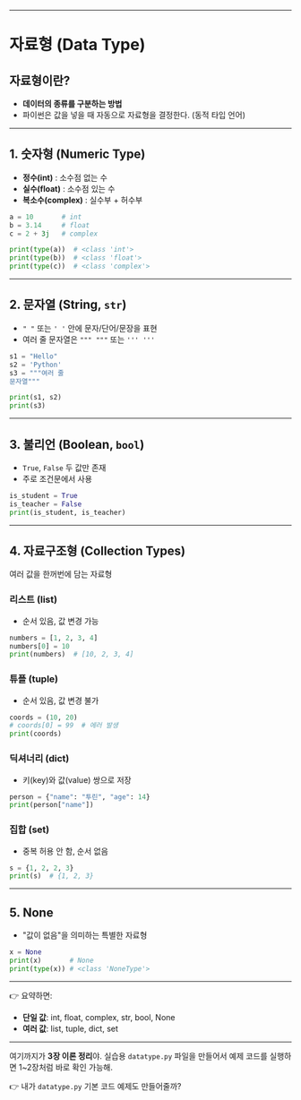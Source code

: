 
---

# 자료형 (Data Type)

## 자료형이란?

* **데이터의 종류를 구분하는 방법**
* 파이썬은 값을 넣을 때 자동으로 자료형을 결정한다. (동적 타입 언어)

---

## 1. 숫자형 (Numeric Type)

* **정수(int)** : 소수점 없는 수
* **실수(float)** : 소수점 있는 수
* **복소수(complex)** : 실수부 + 허수부

```python
a = 10       # int
b = 3.14     # float
c = 2 + 3j   # complex

print(type(a))  # <class 'int'>
print(type(b))  # <class 'float'>
print(type(c))  # <class 'complex'>
```

---

## 2. 문자열 (String, `str`)

* `" "` 또는 `' '` 안에 문자/단어/문장을 표현
* 여러 줄 문자열은 `""" """` 또는 `''' '''`

```python
s1 = "Hello"
s2 = 'Python'
s3 = """여러 줄
문자열"""

print(s1, s2)
print(s3)
```

---

## 3. 불리언 (Boolean, `bool`)

* `True`, `False` 두 값만 존재
* 주로 조건문에서 사용

```python
is_student = True
is_teacher = False
print(is_student, is_teacher)
```

---

## 4. 자료구조형 (Collection Types)

여러 값을 한꺼번에 담는 자료형

### 리스트 (list)

* 순서 있음, 값 변경 가능

```python
numbers = [1, 2, 3, 4]
numbers[0] = 10
print(numbers)  # [10, 2, 3, 4]
```

### 튜플 (tuple)

* 순서 있음, 값 변경 불가

```python
coords = (10, 20)
# coords[0] = 99  # 에러 발생
print(coords)
```

### 딕셔너리 (dict)

* 키(key)와 값(value) 쌍으로 저장

```python
person = {"name": "투린", "age": 14}
print(person["name"])
```

### 집합 (set)

* 중복 허용 안 함, 순서 없음

```python
s = {1, 2, 2, 3}
print(s)  # {1, 2, 3}
```

---

## 5. None

* "값이 없음"을 의미하는 특별한 자료형

```python
x = None
print(x)       # None
print(type(x)) # <class 'NoneType'>
```

---

👉 요약하면:

* **단일 값**: int, float, complex, str, bool, None
* **여러 값**: list, tuple, dict, set

---

여기까지가 **3장 이론 정리**야.
실습용 `datatype.py` 파일을 만들어서 예제 코드를 실행하면 1\~2장처럼 바로 확인 가능해.

👉 내가 `datatype.py` 기본 코드 예제도 만들어줄까?
